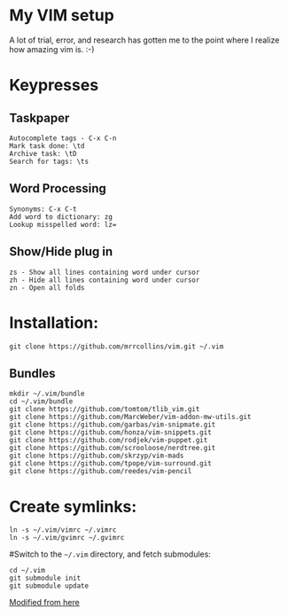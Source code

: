 # My VIM setup

A lot of trial, error, and research has gotten me to the point where I realize how amazing vim is. :-)

# Keypresses

## Taskpaper

	Autocomplete tags - C-x C-n
	Mark task done: \td
	Archive task: \tD
	Search for tags: \ts

## Word Processing

	Synonyms: C-x C-t
	Add word to dictionary: zg
	Lookup misspelled word: lz=

## Show/Hide plug in

	zs - Show all lines containing word under cursor 
    zh - Hide all lines containing word under cursor 
	zn - Open all folds

# Installation:

    git clone https://github.com/mrrcollins/vim.git ~/.vim


## Bundles

    mkdir ~/.vim/bundle
	cd ~/.vim/bundle
    git clone https://github.com/tomtom/tlib_vim.git
    git clone https://github.com/MarcWeber/vim-addon-mw-utils.git
    git clone https://github.com/garbas/vim-snipmate.git
    git clone https://github.com/honza/vim-snippets.git
    git clone https://github.com/rodjek/vim-puppet.git
    git clone https://github.com/scrooloose/nerdtree.git
	git clone https://github.com/skrzyp/vim-mads
	git clone https://github.com/tpope/vim-surround.git
    git clone https://github.com/reedes/vim-pencil

# Create symlinks:

    ln -s ~/.vim/vimrc ~/.vimrc
    ln -s ~/.vim/gvimrc ~/.gvimrc

#Switch to the `~/.vim` directory, and fetch submodules:

    cd ~/.vim
    git submodule init
    git submodule update

[Modified from here](http://vimcasts.org/episodes/synchronizing-plugins-with-git-submodules-and-pathogen/)

